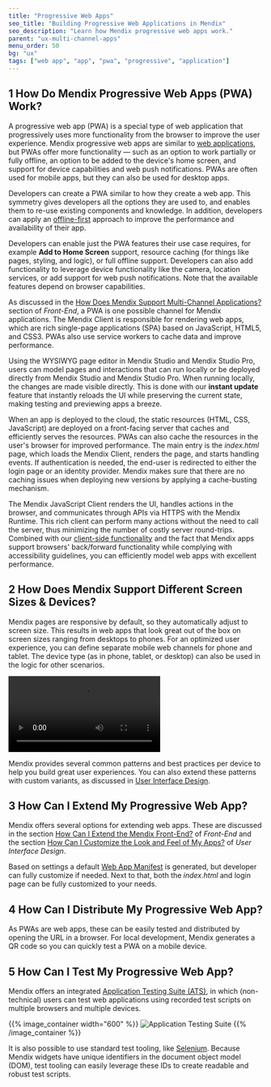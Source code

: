 ```yaml
---
title: "Progressive Web Apps"
seo_title: "Building Progressive Web Applications in Mendix"
seo_description: "Learn how Mendix progressive web apps work."
parent: "ux-multi-channel-apps"
menu_order: 50
bg: "ux"
tags: ["web app", "app", "pwa", "progressive", "application"]
---
```


## 1 How Do Mendix Progressive Web Apps (PWA) Work?

A progressive web app (PWA) is a special type of web application that progressively uses more functionality from the browser to improve the user experience. Mendix progressive web apps are similar to [web applications](web-apps), but PWAs offer more functionality — such as an option to work partially or fully offline, an option to be added to the device's home screen, and support for device capabilities and web push notifications. PWAs are often used for mobile apps, but they can also be used for desktop apps.

Developers can create a PWA similar to how they create a web app. This symmetry gives developers all the options they are used to, and enables them to re-use existing components and knowledge. In addition, developers can apply an [offline-first](offline-apps) approach to improve the performance and availability of their app.

Developers can enable just the PWA features their use case requires, for example **Add to Home Screen** support, resource caching (for things like pages, styling, and logic), or full offline support. Developers can also add functionality to leverage device functionality like the camera, location services, or add support for web push notifications. Note that the available features depend on browser capabilities.

As discussed in the [How Does Mendix Support Multi-Channel Applications?](front-end#support-multi-channel) section of *Front-End*, a PWA is one possible channel for Mendix applications. The Mendix Client is responsible for rendering web apps, which are rich single-page applications (SPA) based on JavaScript, HTML5, and CSS3. PWAs also use service workers to cache data and improve performance.

Using the WYSIWYG page editor in Mendix Studio and Mendix Studio Pro, users can model pages and interactions that can run locally or be deployed directly from Mendix Studio and Mendix Studio Pro. When running locally, the changes are made visible directly. This is done with our **instant update** feature that instantly reloads the UI while preserving the current state, making testing and previewing apps a breeze.

When an app is deployed to the cloud, the static resources (HTML, CSS, JavaScript) are deployed on a front-facing server that caches and efficiently serves the resources. PWAs can also cache the resources in the user's browser for improved performance. The main entry is the *index.html* page, which loads the Mendix Client, renders the page, and starts handling events. If authentication is needed, the end-user is redirected to either the login page or an identity provider. Mendix makes sure that there are no caching issues when deploying new versions by applying a cache-busting mechanism.

The Mendix JavaScript Client renders the UI, handles actions in the browser, and communicates through APIs via HTTPS with the Mendix Runtime. This rich client can perform many actions without the need to call the server, thus minimizing the number of costly server round-trips. Combined with our [client-side functionality](front-end#support-client-side-logic) and the fact that Mendix apps support browsers' back/forward functionality while complying with accessibility guidelines, you can efficiently model web apps with excellent performance.

## 2 How Does Mendix Support Different Screen Sizes & Devices?

Mendix pages are responsive by default, so they automatically adjust to screen size. This results in web apps that look great out of the box on screen sizes ranging from desktops to phones. For an optimized user experience, you can define separate mobile web channels for phone and tablet. The device type (as in phone, tablet, or desktop) can also be used in the logic for other scenarios.

<video controls src="attachments/Eval_Mobile_ResponsiveFormFactorsBuild_V2-2.mp4">VIDEO</video>

Mendix provides several common patterns and best practices per device to help you build great user experiences. You can also extend these patterns with custom variants, as discussed in [User Interface Design](ui-design).

## 3 How Can I Extend My Progressive Web App?

Mendix offers several options for extending web apps. These are discussed in the section [How Can I Extend the Mendix Front-End?](front-end#extend) of *Front-End* and the section [How Can I Customize the Look and Feel of My Apps?](ui-design#customize) of *User Interface Design*.

Based on settings a default [Web App Manifest](https://www.w3.org/TR/appmanifest/) is generated, but developer can fully customize if needed. Next to that, both the *index.html* and login page can be fully customized to your needs. 

## 4 How Can I Distribute My Progressive Web App?

As PWAs are web apps, these can be easily tested and distributed by opening the URL in a browser. For local development, Mendix generates a QR code so you can quickly test a PWA on a mobile device.

## 5 How Can I Test My Progressive Web App?

Mendix offers an integrated [Application Testing Suite (ATS)](https://docs.mendix.com/ats/), in which (non-technical) users can test web applications using recorded test scripts on multiple browsers and multiple devices.

{{% image_container width="600" %}}
![Application Testing Suite](attachments/ats.png)
{{% /image_container %}}

It is also possible to use standard test tooling, like [Selenium](https://www.seleniumhq.org/). Because Mendix widgets have unique identifiers in the document object model (DOM), test tooling can easily leverage these IDs to create readable and robust test scripts.
